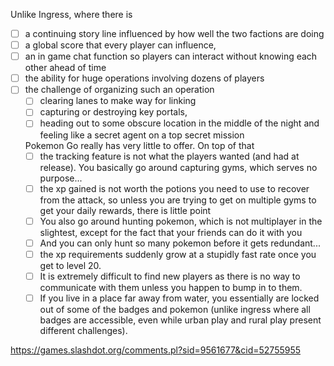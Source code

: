 Unlike Ingress, where there is
- [ ] a continuing story line influenced by how well the two factions are doing
- [ ] a global score that every player can influence,
- [ ] an in game chat function so players can interact without knowing each other ahead of time
- [ ] the ability for huge operations involving dozens of players
- [ ] the challenge of organizing such an operation
  - [ ] clearing lanes to make way for linking
  - [ ] capturing or destroying key portals,
  - [ ] heading out to some obscure location in the middle of the night and feeling like a secret agent on a top secret mission
  
  Pokemon Go really has very little to offer. On top of that
  - [ ] the tracking feature is not what the players wanted (and had at release). You basically go around capturing gyms, which serves no purpose...
  - [ ] the xp gained is not worth the potions you need to use to recover from the attack, so unless you are trying to get on multiple gyms to get your daily rewards, there is little point
  - [ ] You also go around hunting pokemon, which is not multiplayer in the slightest, except for the fact that your friends can do it with you
  - [ ] And you can only hunt so many pokemon before it gets redundant...
  - [ ] the xp requirements suddenly grow at a stupidly fast rate once you get to level 20.
  - [ ] It is extremely difficult to find new players as there is no way to communicate with them unless you happen to bump in to them.
  - [ ] If you live in a place far away from water, you essentially are locked out of some of the badges and pokemon (unlike ingress where all badges are accessible, even while urban play and rural play present different challenges).

https://games.slashdot.org/comments.pl?sid=9561677&cid=52755955
